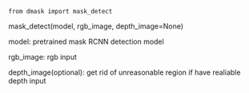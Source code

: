 `from dmask import mask_detect`

mask_detect(model, rgb_image, depth_image=None)

model: pretrained mask RCNN detection model

rgb_image: rgb input

depth_image(optional): get rid of unreasonable region if have realiable depth input
